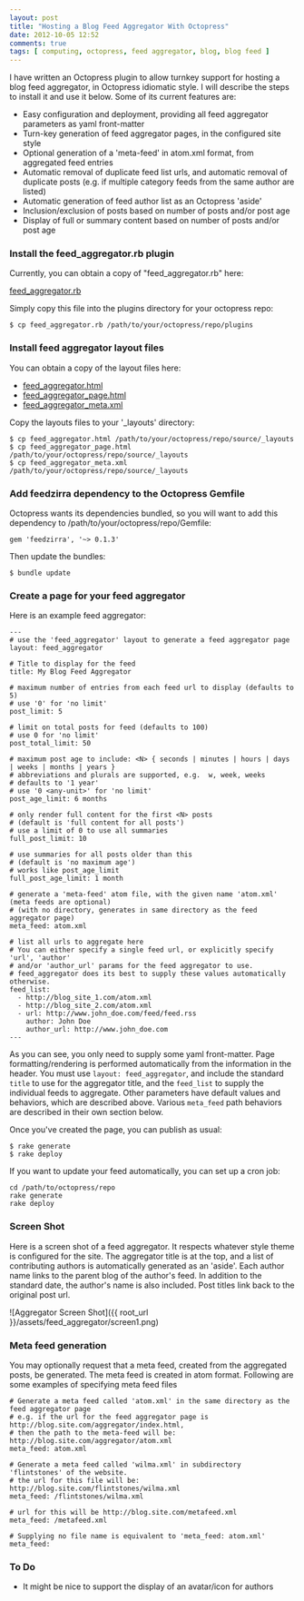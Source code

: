 ```yaml
---
layout: post
title: "Hosting a Blog Feed Aggregator With Octopress"
date: 2012-10-05 12:52
comments: true
tags: [ computing, octopress, feed aggregator, blog, blog feed ]
---
```


I have written an Octopress plugin to allow turnkey support for hosting a blog feed aggregator, in Octopress idiomatic style.  I will describe the steps to install it and use it below.  Some of its current features are:

* Easy configuration and deployment, providing all feed aggregator parameters as yaml front-matter
* Turn-key generation of feed aggregator pages, in the configured site style
* Optional generation of a 'meta-feed' in atom.xml format, from aggregated feed entries
* Automatic removal of duplicate feed list urls, and automatic removal of duplicate posts (e.g. if multiple category feeds from the same author are listed)
* Automatic generation of feed author list as an Octopress 'aside'
* Inclusion/exclusion of posts based on number of posts and/or post age
* Display of full or summary content based on number of posts and/or post age


### Install the feed_aggregator.rb plugin
Currently, you can obtain a copy of "feed_aggregator.rb" here:

[feed_aggregator.rb](https://github.com/erikerlandson/octopress/blob/feed_aggregator/plugins/feed_aggregator.rb)

Simply copy this file into the plugins directory for your octopress repo:

    $ cp feed_aggregator.rb /path/to/your/octopress/repo/plugins


### Install feed aggregator layout files
You can obtain a copy of the layout files here:

* [feed_aggregator.html](https://github.com/erikerlandson/octopress/blob/feed_aggregator/.themes/classic/source/_layouts/feed_aggregator.html)
* [feed_aggregator_page.html](https://github.com/erikerlandson/octopress/blob/feed_aggregator/.themes/classic/source/_layouts/feed_aggregator_page.html)
* [feed_aggregator_meta.xml](https://github.com/erikerlandson/octopress/blob/feed_aggregator/.themes/classic/source/_layouts/feed_aggregator_meta.xml)    

Copy the layouts files to your '_layouts' directory:

    $ cp feed_aggregator.html /path/to/your/octopress/repo/source/_layouts
    $ cp feed_aggregator_page.html /path/to/your/octopress/repo/source/_layouts
    $ cp feed_aggregator_meta.xml /path/to/your/octopress/repo/source/_layouts


### Add feedzirra dependency to the Octopress Gemfile
Octopress wants its dependencies bundled, so you will want to add this dependency to /path/to/your/octopress/repo/Gemfile:

    gem 'feedzirra', '~> 0.1.3'

Then update the bundles:

    $ bundle update


### Create a page for your feed aggregator
Here is an example feed aggregator:

    ---
    # use the 'feed_aggregator' layout to generate a feed aggregator page
    layout: feed_aggregator
    
    # Title to display for the feed
    title: My Blog Feed Aggregator
    
    # maximum number of entries from each feed url to display (defaults to 5)
    # use '0' for 'no limit'
    post_limit: 5
    
    # limit on total posts for feed (defaults to 100)
    # use 0 for 'no limit'
    post_total_limit: 50
    
    # maximum post age to include: <N> { seconds | minutes | hours | days | weeks | months | years }
    # abbreviations and plurals are supported, e.g.  w, week, weeks
    # defaults to '1 year'
    # use '0 <any-unit>' for 'no limit'
    post_age_limit: 6 months
    
    # only render full content for the first <N> posts 
    # (default is 'full content for all posts')
    # use a limit of 0 to use all summaries
    full_post_limit: 10
    
    # use summaries for all posts older than this 
    # (default is 'no maximum age')
    # works like post_age_limit
    full_post_age_limit: 1 month
    
    # generate a 'meta-feed' atom file, with the given name 'atom.xml' (meta feeds are optional)
    # (with no directory, generates in same directory as the feed aggregator page)
    meta_feed: atom.xml
    
    # list all urls to aggregate here
    # You can either specify a single feed url, or explicitly specify 'url', 'author' 
    # and/or 'author_url' params for the feed aggregator to use.
    # feed_aggregator does its best to supply these values automatically otherwise.
    feed_list:
      - http://blog_site_1.com/atom.xml
      - http://blog_site_2.com/atom.xml
      - url: http://www.john_doe.com/feed/feed.rss
        author: John Doe
        author_url: http://www.john_doe.com
    ---

As you can see, you only need to supply some yaml front-matter.  Page formatting/rendering is performed automatically from the information in the header.  You must use `layout: feed_aggregator`, and include the standard `title` to use for the aggregator title, and the `feed_list` to supply the individual feeds to aggregate.  Other parameters have default values and behaviors, which are described above.  Various `meta_feed` path behaviors are described in their own section below.

Once you've created the page, you can publish as usual:

    $ rake generate
    $ rake deploy

If you want to update your feed automatically, you can set up a cron job:

    cd /path/to/octopress/repo
    rake generate
    rake deploy


### Screen Shot

Here is a screen shot of a feed aggregator.  It respects whatever style theme is configured for the site.  The aggregator title is at the top, and a list of contributing authors is automatically generated as an 'aside'.  Each author name links to the parent blog of the author's feed.  In addition to the standard date, the author's name is also included.  Post titles link back to the original post url.

![Aggregator Screen Shot]({{ root_url }}/assets/feed_aggregator/screen1.png)

### Meta feed generation

You may optionally request that a meta feed, created from the aggregated posts, be generated.  The meta feed is created in atom format.  Following are some examples of specifying meta feed files

    # Generate a meta feed called 'atom.xml' in the same directory as the feed aggregator page
    # e.g. if the url for the feed aggregator page is  http://blog.site.com/aggregator/index.html, 
    # then the path to the meta-feed will be: http://blog.site.com/aggregator/atom.xml
    meta_feed: atom.xml

    # Generate a meta feed called 'wilma.xml' in subdirectory 'flintstones' of the website.
    # the url for this file will be:   http://blog.site.com/flintstones/wilma.xml
    meta_feed: /flintstones/wilma.xml

    # url for this will be http://blog.site.com/metafeed.xml
    meta_feed: /metafeed.xml

    # Supplying no file name is equivalent to 'meta_feed: atom.xml'
    meta_feed:

### To Do

* It might be nice to support the display of an avatar/icon for authors
